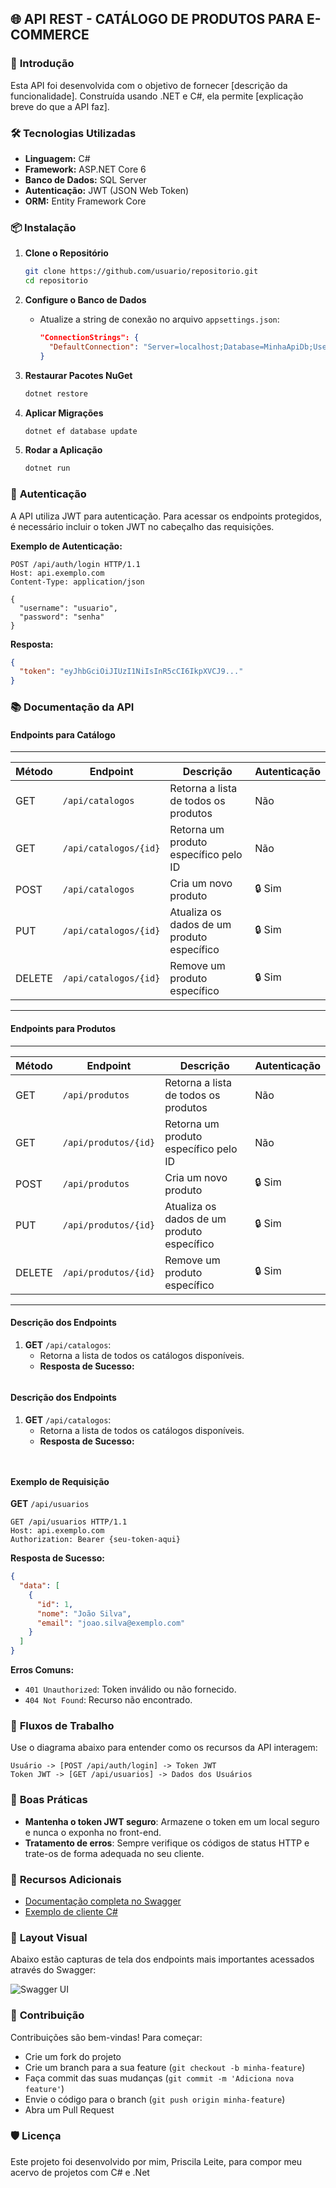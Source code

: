 

## 🌐 **API REST - CATÁLOGO DE PRODUTOS PARA E-COMMERCE**

### 🚀 **Introdução**
Esta API foi desenvolvida com o objetivo de fornecer [descrição da funcionalidade]. Construída usando .NET e C#, ela permite [explicação breve do que a API faz].

### 🛠️ **Tecnologias Utilizadas**
- **Linguagem:** C#
- **Framework:** ASP.NET Core 6
- **Banco de Dados:** SQL Server
- **Autenticação:** JWT (JSON Web Token)
- **ORM:** Entity Framework Core

### 📦 **Instalação**

1. **Clone o Repositório**
   ```bash
   git clone https://github.com/usuario/repositorio.git
   cd repositorio
   ```

2. **Configure o Banco de Dados**
   - Atualize a string de conexão no arquivo `appsettings.json`:
     ```json
     "ConnectionStrings": {
       "DefaultConnection": "Server=localhost;Database=MinhaApiDb;User Id=usuario;Password=senha;"
     }
     ```

3. **Restaurar Pacotes NuGet**
   ```bash
   dotnet restore
   ```

4. **Aplicar Migrações**
   ```bash
   dotnet ef database update
   ```

5. **Rodar a Aplicação**
   ```bash
   dotnet run
   ```

### 🔑 **Autenticação**
A API utiliza JWT para autenticação. Para acessar os endpoints protegidos, é necessário incluir o token JWT no cabeçalho das requisições.

**Exemplo de Autenticação:**
```http
POST /api/auth/login HTTP/1.1
Host: api.exemplo.com
Content-Type: application/json

{
  "username": "usuario",
  "password": "senha"
}
```

**Resposta:**
```json
{
  "token": "eyJhbGciOiJIUzI1NiIsInR5cCI6IkpXVCJ9..."
}
```

### 📚 **Documentação da API**

#### **Endpoints para Catálogo**
--------------------------------------------------------------------------------------------------
| Método | Endpoint                 | Descrição                                   | Autenticação  |
|--------|--------------------------|---------------------------------------------|---------------|
| GET    | `/api/catalogos`         | Retorna a lista de todos os produtos        |  Não          |
| GET    | `/api/catalogos/{id}`    | Retorna um produto específico pelo ID       |  Não          |
| POST   | `/api/catalogos`         | Cria um novo produto                        |  🔒 Sim       |
| PUT    | `/api/catalogos/{id}`    | Atualiza os dados de um produto específico  |  🔒 Sim       |
| DELETE | `/api/catalogos/{id}`    | Remove um produto específico                |  🔒 Sim       |
----------------------------------------------------------------------------------------------------

#### **Endpoints para Produtos**
--------------------------------------------------------------------------------------------------
| Método | Endpoint                 | Descrição                                   | Autenticação  |
|--------|--------------------------|---------------------------------------------|---------------|
| GET    | `/api/produtos`          | Retorna a lista de todos os produtos        |  Não          |
| GET    | `/api/produtos/{id}`     | Retorna um produto específico pelo ID       |  Não          |
| POST   | `/api/produtos`          | Cria um novo produto                        |  🔒 Sim       |
| PUT    | `/api/produtos/{id}`     | Atualiza os dados de um produto específico  |  🔒 Sim       |
| DELETE | `/api/produtos/{id}`     | Remove um produto específico                |  🔒 Sim       |
----------------------------------------------------------------------------------------------------


#### **Descrição dos Endpoints**

1. **GET** `/api/catalogos`:
   - Retorna a lista de todos os catálogos disponíveis.
   - **Resposta de Sucesso:**
     ```json

#### **Descrição dos Endpoints**

1. **GET** `/api/catalogos`:
   - Retorna a lista de todos os catálogos disponíveis.
   - **Resposta de Sucesso:**
     ```json



#### **Exemplo de Requisição**

**GET** `/api/usuarios`

```http
GET /api/usuarios HTTP/1.1
Host: api.exemplo.com
Authorization: Bearer {seu-token-aqui}
```

**Resposta de Sucesso:**
```json
{
  "data": [
    {
      "id": 1,
      "nome": "João Silva",
      "email": "joao.silva@exemplo.com"
    }
  ]
}
```

**Erros Comuns:**
- `401 Unauthorized`: Token inválido ou não fornecido.
- `404 Not Found`: Recurso não encontrado.

### 🔄 **Fluxos de Trabalho**
Use o diagrama abaixo para entender como os recursos da API interagem:

```plaintext
Usuário -> [POST /api/auth/login] -> Token JWT
Token JWT -> [GET /api/usuarios] -> Dados dos Usuários
```

### 📝 **Boas Práticas**
- **Mantenha o token JWT seguro**: Armazene o token em um local seguro e nunca o exponha no front-end.
- **Tratamento de erros**: Sempre verifique os códigos de status HTTP e trate-os de forma adequada no seu cliente.

### 🧩 **Recursos Adicionais**
- [Documentação completa no Swagger](https://learn.microsoft.com/pt-br/aspnet/core/tutorials/web-api-help-pages-using-swagger?view=aspnetcore-6.0)
- [Exemplo de cliente C#]()

### 🎨 **Layout Visual**
Abaixo estão capturas de tela dos endpoints mais importantes acessados através do Swagger:

![Swagger UI]()

### 🤝 **Contribuição**
Contribuições são bem-vindas! Para começar:
- Crie um fork do projeto
- Crie um branch para a sua feature (`git checkout -b minha-feature`)
- Faça commit das suas mudanças (`git commit -m 'Adiciona nova feature'`)
- Envie o código para o branch (`git push origin minha-feature`)
- Abra um Pull Request

### 🛡️ **Licença**
Este projeto foi desenvolvido por mim, Priscila Leite, para compor meu acervo de projetos com C# e .Net

